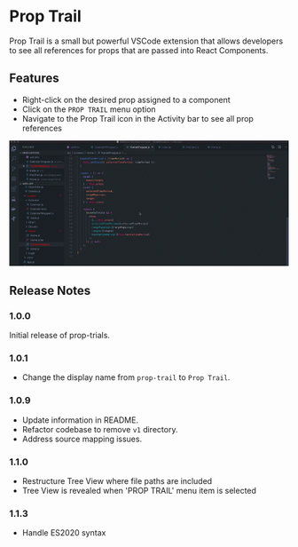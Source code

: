 # Prop Trail

Prop Trail is a small but powerful VSCode extension that allows developers to see all references for props that are passed into React Components.

## Features

* Right-click on the desired prop assigned to a component
* Click on the `PROP TRAIL` menu option
* Navigate to the Prop Trail icon in the Activity bar to see all prop references

![Demo](./demo.gif)

## Release Notes

### 1.0.0

Initial release of prop-trials.

### 1.0.1

* Change the display name from `prop-trail` to `Prop Trail`.

### 1.0.9

* Update information in README.
* Refactor codebase to remove `v1` directory.
* Address source mapping issues.

### 1.1.0

* Restructure Tree View where file paths are included
* Tree View is revealed when 'PROP TRAIL' menu item is selected

### 1.1.3

* Handle ES2020 syntax